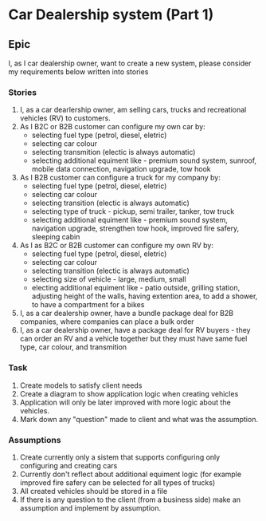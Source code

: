 # Car Dealership system (Part 1)

## Epic
I, as I car dealership owner, want to create a new system, please consider my requirements below written into stories

### Stories
1. I, as a car dearlership owner, am selling cars, trucks and recreational vehicles (RV) to customers.
2. As I B2C or B2B customer can configure my own car by:
    * selecting fuel type (petrol, diesel, eletric)
    * selecting car colour
    * selecting transmition (electic is always automatic)
    * selecting additional equiment like - premium sound system, sunroof, mobile data connection, navigation upgrade, tow hook
3. As I B2B customer can configure a truck for my company by:
    * selecting fuel type (petrol, diesel, eletric)
    * selecting car colour
    * selecting transition (electic is always automatic)
    * selecting type of truck - pickup, semi trailer, tanker, tow truck
    * selecting additional equiment like - premium sound system, navigation upgrade, strengthen tow hook, improved fire safery, sleeping cabin
4. As I as B2C or B2B customer can configure my own RV by:
    * selecting fuel type (petrol, diesel, eletric)
    * selecting car colour
    * selecting transition (electic is always automatic)
    * selecting size of vehicle - large, medium, small
    * electing additional equiment like - patio outside, grilling station, adjusting height of the walls, having extention area, to add a shower, to have a compartment for a bikes
5. I, as a car dealership owner, have a bundle package deal for B2B companies, where companies can place a bulk order
6. I, as a car dealership owner, have a package deal for RV buyers - they can order an RV and a vehicle together but they must have same fuel type, car colour, and transmition

### Task
1. Create models to satisfy client needs
2. Create a diagram to show application logic when creating vehicles
3. Application will only be later improved with more logic about the vehicles.
4. Mark down any "question" made to client and what was the assumption.

### Assumptions
1. Create currently only a sistem that supports configuring only configuring and creating cars
2. Currently don't reflect about additional equiment logic (for example improved fire safery can be selected for all types of trucks)
3. All created vehicles should be stored in a file
4. If there is any question to the client (from a business side) make an assumption and implement by assumption.
